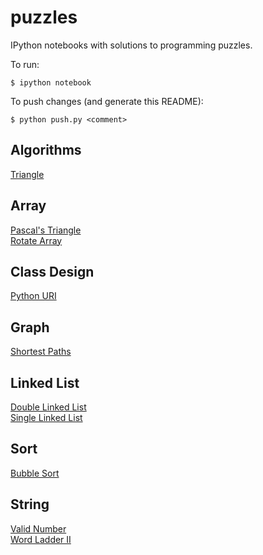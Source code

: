 # puzzles
IPython notebooks with solutions to programming puzzles.

To run:

```shell
$ ipython notebook
```

To push changes (and generate this README):

```shell
$ python push.py <comment>
```

## Algorithms
<a href="http://nbviewer.jupyter.org/github/moagstar/puzzles/blob/master/Algorithms/Triangle.ipynb" target="_blank">Triangle</a><br>
## Array
<a href="http://nbviewer.jupyter.org/github/moagstar/puzzles/blob/master/Array/Pascal%27s%20Triangle.ipynb" target="_blank">Pascal's Triangle</a><br>
<a href="http://nbviewer.jupyter.org/github/moagstar/puzzles/blob/master/Array/Rotate%20Array.ipynb" target="_blank">Rotate Array</a><br>
## Class Design
<a href="http://nbviewer.jupyter.org/github/moagstar/puzzles/blob/master/Class%20Design/%20Python%20URI.ipynb" target="_blank"> Python URI</a><br>
## Graph
<a href="http://nbviewer.jupyter.org/github/moagstar/puzzles/blob/master/Graph/Shortest%20Paths.ipynb" target="_blank">Shortest Paths</a><br>
## Linked List
<a href="http://nbviewer.jupyter.org/github/moagstar/puzzles/blob/master/Linked%20List/Double%20Linked%20List.ipynb" target="_blank">Double Linked List</a><br>
<a href="http://nbviewer.jupyter.org/github/moagstar/puzzles/blob/master/Linked%20List/Single%20Linked%20List.ipynb" target="_blank">Single Linked List</a><br>
## Sort
<a href="http://nbviewer.jupyter.org/github/moagstar/puzzles/blob/master/Sort/Bubble%20Sort.ipynb" target="_blank">Bubble Sort</a><br>
## String
<a href="http://nbviewer.jupyter.org/github/moagstar/puzzles/blob/master/String/Valid%20Number.ipynb" target="_blank">Valid Number</a><br>
<a href="http://nbviewer.jupyter.org/github/moagstar/puzzles/blob/master/String/Word%20Ladder%20II.ipynb" target="_blank">Word Ladder II</a><br>